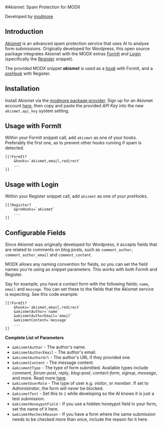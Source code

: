 #Akismet: Spam Protection for MODX

Developed by [modmore](https://modmore.com)

Introduction
-

[Akismet](https://akismet.com/) is an advanced spam protection service that uses AI to analyse form submissions. 
Originally developed for Wordpress, this open source package integrates Akismet with the MODX extras
[FormIt](https://docs.modx.com/current/en/extras/formit/index) and [Login](https://docs.modx.com/current/en/extras/login/index) (specifically the [Register](https://docs.modx.com/current/en/extras/login/login.register) snippet).

The provided MODX snippet ***akismet*** is used as a *[hook](https://docs.modx.com/3.x/en/extras/formit/formit.hooks)* with FormIt, and a *[preHook](https://docs.modx.com/3.x/en/extras/login/login.tutorials/using-pre-and-post-hooks)* with Register.

Installation
-
Install Akismet via the [modmore package provider](https://modmore.com/about/package-provider/). Sign up for an Akismet account [here](https://akismet.com/plans/), then copy and paste the provided *API Key* into the new `akismet.api_key` system setting.  


Usage with FormIt
-
Within your FormIt snippet call, add `akismet` as one of your hooks. Preferably the first one, as to prevent other hooks running if spam is detected.

```
[[!FormIt? 
    &hooks=`akismet,email,redirect`
    ...
]]
```

Usage with Login
-
Within your Register snippet call, add `akismet` as one of your *preHooks*.

```
[[!Register?
    &preHooks=`akismet`
    ...
]]
```

Configurable Fields
-
Since Akismet was originally developed for Wordpress, it accepts fields that are related to comments on blog posts, 
such as `comment_author`, `comment_author_email` and `comment_content`.

MODX allows any naming convention for fields, so you can set the field names you're using as snippet parameters. This works with both FormIt and Register.

Say for example, you have a contact form with the following fields: `name`, `email` and `message`. 
You can set these to the fields that the Akismet service is expecting. See this code example:

```
[[!FormIt? 
    &hooks=`akismet,email,redirect`
    &akismetAuthor=`name`
    &akismetAuthorEmail=`email`
    &akismetContent=`message`
    ...
]]
```

**Complete List of Parameters**

- `&akismetAuthor` - The author's name.
- `&akismetAuthorEmail` - The author's email.
- `&akismetAuthorUrl` - The author's URL if they provided one.
- `&akismetContent` - The message content.
- `&akismentType` - The type of form submitted. Available types include *comment*, *forum-post*, *reply*, *blog-post*, *contact-form*, *signup*, *message*, and more. Read more [here](https://blog.akismet.com/2012/06/19/pro-tip-tell-us-your-comment_type/).
- `&akismetUserRole` - The type of user e.g. *visitor*, or *member*. If set to *Administrator*, the form will never be blocked.
- `&akismetTest` - Set this to `1` while developing so the AI knows it is just a test submission.
- `&akismetHoneypotField` - If you use a hidden honeypot field in your form, set the name of it here.
- `&akismetRecheckReason` - If you have a form where the same submission needs to be checked more than once, include the reason for it here.